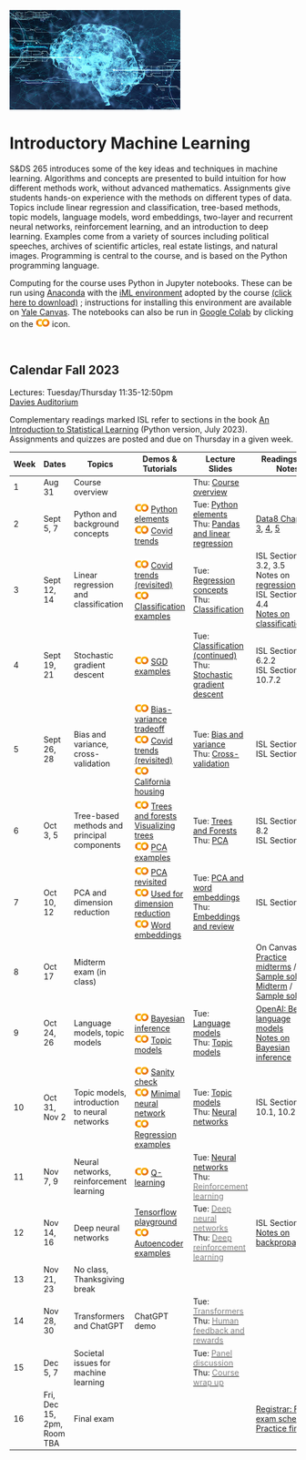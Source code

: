 <head>
  <title> Introductory Machine Learning </title>
  <link rel="stylesheet" href="theme/css/main.css" />
  <link rel="shortcut icon" type="image/x-icon" href="favicon.ico?">
</head>


![neuro-datascience](./data-neuroscience.jpg)


Introductory Machine Learning
====

S&DS 265 introduces some of the key ideas and techniques in machine learning. Algorithms and concepts are presented to build intuition for how different methods work, without advanced mathematics. Assignments give students hands-on experience with the methods on different types of data. Topics include linear regression and classification, tree-based methods, topic models, language models, word embeddings, two-layer and recurrent neural networks, reinforcement learning, and an introduction to deep learning. Examples come from a variety of sources including political speeches, archives of scientific articles, real estate listings, and natural images. Programming is central to the course, and is based on the Python programming language.

Computing for the course uses Python in Jupyter notebooks. These can be run using [Anaconda](https://www.anaconda.com/products/individual) with the [iML environment](https://raw.githubusercontent.com/YData123/sds265-fa22/master/env/iml_env.yml) adopted by the course <a href="https://raw.githubusercontent.com/YData123/sds265-fa22/master/env/iml_env.zip" download>(click here to download)</a>
; instructions for installing this environment are available on [Yale Canvas](https://canvas.yale.edu).  The notebooks can also be run in [Google Colab](https://colab.research.google.com) by clicking on the [<img width="25" src="colab.svg">](https://colab.research.google.com) icon.


<br>

Calendar Fall 2023
---
Lectures: Tuesday/Thursday 11:35-12:50pm
<br>
[Davies Auditorium](https://map.yale.edu/?id=1910#!m/563685?ct/52707)

Complementary readings marked ISL refer to sections in the book [An Introduction to Statistical Learning](https://hastie.su.domains/ISLP/ISLP_website.pdf) (Python version, July 2023). Assignments and quizzes are posted and due on Thursday in a given week.
<br>


<!--<span style="color:red">Sunday, December 4: Canvas is currently down, across courses. </span> -->


 Week | Dates |  Topics | Demos & Tutorials | Lecture Slides | Readings and Notes | Assignments & Exams 
----------- | ----------- | ------------- | ------------ | ------------- | ----------- | ------------
1 | Aug 31  |     Course overview | | Thu: [<span style="color:">Course overview</span>](https://github.com/YData123/sds265-fa23/raw/main/lectures/lecture-aug-31.pdf) |
2 | Sept 5, 7 |    Python and background concepts |  [<img width="25" src="colab.svg">](https://colab.research.google.com/github/YData123/sds265-fa23/blob/main/demos/python/python-elements.ipynb) [Python elements](https://github.com/YData123/sds265-fa23/raw/main/demos/python/python-elements.zip)  <br>  [<img width="25" src="colab.svg">](https://colab.research.google.com/github/YData123/sds265-fa22/blob/master/demos/covid-trends/covid-trends.ipynb) [Covid trends](https://github.com/YData123/sds265-fa22/raw/master/demos/covid-trends/covid-trends.zip) <br> | Tue: [<span style="color:">Python elements</span>](https://github.com/YData123/sds265-fa23/raw/main/lectures/lecture-sept-5.pdf) <br> Thu: [<span style="color:">Pandas and linear regression</span>](https://github.com/YData123/sds265-fa23/raw/main/lectures/lecture-sept-7.pdf) | [Data8 Chapters 3](https://www.inferentialthinking.com/chapters/03/programming-in-python.html), [4](https://www.inferentialthinking.com/chapters/04/Data_Types.html), [5](https://www.inferentialthinking.com/chapters/05/Sequences.html) | [<span style="color:">Quiz 1</span>](https://yale.instructure.com/courses/88623/quizzes) <br> [<img width="25" src="colab.svg">](https://colab.research.google.com/github/YData123/sds265-fa23/blob/main/assignments/assn1/assn1.ipynb) [<span style="color:">Assn 1 out</span>](https://github.com/YData123/sds265-fa23/raw/main/assignments/assn1/assn1.zip)  | 
3 | Sept 12, 14 | Linear regression and classification | [<img width="25" src="colab.svg">](https://colab.research.google.com/github/YData123/sds265-fa23/blob/main/demos/covid-trends/covid-trends-revisited.ipynb) [Covid trends (revisited)](https://github.com/YData123/sds265-fa23/raw/main/demos/covid-trends/covid-trends-revisited.zip)  <br> [<img width="25" src="colab.svg">](https://colab.research.google.com/github/YData123/sds265-fa23/blob/main/demos/classification/classification.ipynb) [Classification examples](https://github.com/YData123/sds265-fa23/raw/main/demos/classification/classification.zip)  |  Tue: [<span style="color:">Regression concepts</span>](https://github.com/YData123/sds265-fa23/raw/main/lectures/lecture-sept-12.pdf)  <br> Thu: [<span style="color:">Classification</span>](https://github.com/YData123/sds265-fa23/raw/main/lectures/lecture-sept-14.pdf) | ISL Sections 3.1, 3.2, 3.5 <br> Notes on [regression](https://github.com/YData123/sds265-fa22/raw/master/notes/linear_regression.pdf) <br> ISL Sections 4.3, 4.4 <br> [Notes on classification](https://github.com/YData123/sds265-fa22/raw/master/notes/linear_classification.pdf) |  
4 | Sept 19, 21 | Stochastic gradient descent | [<img width="25" src="colab.svg">](https://colab.research.google.com/github/YData123/sds265-fa22/blob/master/demos/sgd/sgd.ipynb) [SGD examples](https://github.com/YData123/sds265-fa22/raw/master/demos/sgd/sgd.zip)  |  Tue: [<span style="color:">Classification (continued)</span>](https://github.com/YData123/sds265-fa23/raw/main/lectures/lecture-sept-19.pdf) <br> Thu: [<span style="color:">Stochastic gradient descent</span>](https://github.com/YData123/sds265-fa23/raw/main/lectures/lecture-sept-21.pdf) | ISL Section 6.2.2 <br> ISL Section 10.7.2 | Assn 1 in <br> [<img width="25" src="colab.svg">](https://colab.research.google.com/github/YData123/sds265-fa23/blob/main/assignments/assn2/assn2.ipynb) [<span style="color:">Assn 2 out</span>](https://github.com/YData123/sds265-fa23/raw/main/assignments/assn2/assn2.zip) <br>  | 
5 | Sept 26, 28 | Bias and variance, cross-validation | [<img width="25" src="colab.svg">](https://colab.research.google.com/github/YData123/sds265-fa22/blob/master/demos/bias-variance/bias-variance.ipynb)  [Bias-variance tradeoff](https://github.com/YData123/sds265-fa22/raw/master/demos/bias-variance/bias-variance.zip) <br> [<img width="25" src="colab.svg">](https://colab.research.google.com/github/YData123/sds265-fa22/blob/master/demos/covid-trends-bias-variance/covid-trends-bias-variance.ipynb)  [Covid trends (revisited)](https://github.com/YData123/sds265-fa22/raw/master/demos/covid-trends-bias-variance/covid-trends-bias-variance.zip) <br> [<img width="25" src="colab.svg">](https://colab.research.google.com/github/YData123/sds265-fa22/blob/master/demos/cross-validation/california-housing.ipynb) [California housing](https://github.com/YData123/sds265-fa22/raw/master/demos/cross-validation/california-housing.zip) | Tue: [<span style="color:">Bias and variance</span>](https://github.com/YData123/sds265-fa23/raw/main/lectures/lecture-sept-26.pdf) <br> Thu: [<span style="color:">Cross-validation</span>](https://github.com/YData123/sds265-fa23/raw/main/lectures/lecture-sept-28.pdf) | ISL Section 2.2 <br> ISL Section 5.1 | [<span style="color:">Quiz 2</span>](https://yale.instructure.com/courses/88623/quizzes)  |
6 | Oct 3, 5 | Tree-based methods and <br> principal components | [<img width="25" src="colab.svg">](https://colab.research.google.com/github/YData123/sds265-fa22/blob/master/demos/trees/trees.ipynb) [Trees and forests](https://github.com/YData123/sds265-fa22/raw/master/demos/trees/trees.zip)  <br> [Visualizing trees](http://www.r2d3.us/visual-intro-to-machine-learning-part-1/) <br> [<img width="25" src="colab.svg">](https://colab.research.google.com/github/YData123/sds265-fa22/blob/master/demos/pca/pca.ipynb) [PCA examples](https://github.com/YData123/sds265-fa22/raw/master/demos/pca/pca.zip) |   Tue: [<span style="color:">Trees and Forests</span>](https://github.com/YData123/sds265-fa23/raw/main/lectures/lecture-oct-3.pdf) <br> Thu: [<span style="color:">PCA</span>](https://github.com/YData123/sds265-fa23/raw/main/lectures/lecture-oct-5.pdf) | ISL Sections 8.1, 8.2 <br> ISL Section 12.2  | Assn 2 in <br> [<img width="25" src="colab.svg">](https://colab.research.google.com/github/YData123/sds265-fa23/blob/main/assignments/assn3/assn3.ipynb) [<span style="color:">Assn 3 out</span>](https://github.com/YData123/sds265-fa23/raw/main/assignments/assn3/assn3.zip) <br>  |
7 | Oct 10, 12 | PCA and dimension reduction | [<img width="25" src="colab.svg">](https://colab.research.google.com/github/YData123/sds265-fa23/blob/main/demos/pca/pca-demo-redux.ipynb) [PCA revisited](https://github.com/YData123/sds265-fa23/raw/main/demos/pca/pca-demo-redux.zip) <br> [<img width="25" src="colab.svg">](https://colab.research.google.com/github/YData123/sds265-fa23/blob/main/demos/pca/iris-pca.ipynb) [Used for dimension reduction](https://github.com/YData123/sds265-fa23/raw/main/demos/pca/iris-pca.zip)  <br> [<img width="25" src="colab.svg">](https://colab.research.google.com/github/YData123/sds265-fa23/blob/main/demos/embeddings/embeddings.ipynb) [Word embeddings](https://github.com/YData123/sds265-fa23/raw/main/demos/embeddings/embeddings.zip)| Tue: [<span style="color:">PCA and word embeddings</span>](https://github.com/YData123/sds265-fa23/raw/main/lectures/lecture-oct-10.pdf) <br> Thu: [<span style="color:">Embeddings and review</span>](https://github.com/YData123/sds265-fa23/raw/main/lectures/lecture-oct-12.pdf) | ISL Section 12.2 |  [<span style="color:">Quiz 3</span>](https://yale.instructure.com/courses/88623/quizzes) 
8 | Oct 17  |  Midterm exam (in class) |  |   | On Canvas: <br> [Practice midterms](https://yale.instructure.com/courses/88623/files/folder/practice_midterms) / [Sample solns](https://yale.instructure.com/courses/88623/files/folder/practice_midterms/) <br> [Midterm](https://yale.instructure.com/courses/88623/files/folder/midterm/) / [Sample soln](https://yale.instructure.com/courses/88623/files/folder/midterm/)
9 | Oct 24, 26 | Language models, topic models | <!-- [<img width="25" src="colab.svg">](https://colab.research.google.com/github/YData123/sds265-fa22/blob/master/demos/language-models/hello_gpt3.ipynb) [GPT-3 demo](https://github.com/YData123/sds265-fa22/raw/master/demos/language-models/hello_gpt3.zip) <br> --> [<img width="25" src="colab.svg">](https://colab.research.google.com/github/YData123/sds265-fa23/blob/main/demos/bayes/bayes.ipynb) [Bayesian inference](https://github.com/YData123/sds265-fa23/raw/main/demos/bayes/bayes.zip) <br>[<img width="25" src="colab.svg">](https://colab.research.google.com/github/YData123/sds265-fa22/blob/master/demos/topic-models/topic-models.ipynb) [Topic models](https://github.com/YData123/sds265-fa22/raw/master/demos/topic-mdoels/topic-models.zip) |  Tue: [<span style="color:">Language models</span>](https://github.com/YData123/sds265-fa23/raw/main/lectures/lecture-oct-24.pdf) <br> Thu: [<span style="color:">Topic models</span>](https://github.com/YData123/sds265-fa23/raw/main/lectures/lecture-oct-26.pdf) | [OpenAI: Better language models](https://openai.com/blog/better-language-models/) <br> [Notes on Bayesian inference](https://github.com/YData123/sds265-fa22/raw/master/notes/bayes-notes.pdf) <!--<br> <img width="25" src="scream.png">[Notes on simulation](https://github.com/YData123/sds265-fa22/raw/master/notes/simulation.pdf)--> |  Assn 3 in <br> [<img width="25" src="colab.svg">](https://colab.research.google.com/github/YData123/sds265-fa23/blob/main/assignments/assn4/assn4.ipynb) [<span style="color:">Assn 4 out</span>](https://github.com/YData123/sds265-fa23/raw/main/assignments/assn4/assn4.zip) 
10 | Oct 31, Nov 2 | Topic models, introduction to neural networks |  [<img width="25" src="colab.svg">](https://colab.research.google.com/github/YData123/sds265-fa22/blob/master/demos/neural-nets/sanity-check.ipynb) [Sanity check](https://github.com/YData123/sds265-fa22/raw/master/demos/neural-nets/sanity-check.zip) <br> [<img width="25" src="colab.svg">](https://colab.research.google.com/github/YData123/sds265-fa22/blob/master/demos/neural-nets/neural-nets.ipynb) [Minimal neural network](https://github.com/YData123/sds265-fa22/raw/master/demos/neural-nets/neural-nets.zip) <br>  [<img width="25" src="colab.svg">](https://colab.research.google.com/github/YData123/sds265-fa22/blob/master/demos/neural-nets/neural-nets-regress.ipynb) [Regression examples](https://github.com/YData123/sds265-fa22/raw/master/demos/neural-nets/neural-nets-regress.zip) |  Tue: [<span style="color:"> Topic models</span>](https://github.com/YData123/sds265-fa23/raw/main/lectures/lecture-oct-31.pdf) <br> Thu: [<span style="color:">Neural networks</span>](https://github.com/YData123/sds265-fa23/raw/main/lectures/lecture-nov-2.pdf) |  ISL Sections 10.1, 10.2 |  [<span style="color:">Quiz 4</span>](https://yale.instructure.com/courses/88623/quizzes)
11 | Nov 7, 9 | Neural networks, reinforcement learning |  [<img width="25" src="colab.svg">](https://colab.research.google.com/github/YData123/sds265-fa22/blob/master/demos/reinforcement-learning/reinforcement-learning.ipynb) [Q-learning](https://github.com/YData123/sds265-fa22/raw/master/demos/reinforcement-learning/reinforcement-learning.zip) |    Tue: [<span style="color:">Neural networks</span>](https://github.com/YData123/sds265-fa23/raw/main/lectures/lecture-nov-7.pdf) <br> Thu: [<span style="color:gray">Reinforcement learning</span>](https://github.com/YData123/sds265-fa23/raw/main/lectures/lecture-nov-10.pdf) | | Assn 4 in <br> [<img width="25" src="colab.svg">]() [<span style="color:gray">Assn 5 out</span>]() 
12 | Nov 14, 16 | Deep neural networks |  [Tensorflow playground](https://playground.tensorflow.org/) <br> [<img width="25" src="colab.svg">](https://colab.research.google.com/github/YData123/sds265-fa22/blob/master/demos/deep-nets/deep-nets.ipynb) [Autoencoder examples](https://github.com/YData123/sds265-fa22/raw/master/demos/deep-nets/deep-nets.zip)   |  Tue: [<span style="color:gray">Deep neural networks</span>](https://github.com/YData123/sds265-fa23/raw/main/lectures/lecture-nov-29.pdf) <br> Thu: [<span style="color:gray">Deep reinforcement learning</span>](https://github.com/YData123/sds265-fa23/raw/main/lectures/lecture-dec-1.pdf) | ISL Section 10.7 <br> [Notes on backpropagation](https://github.com/YData123/sds265-fa22/raw/master/notes/backprop.pdf) | [<span style="color:gray">Quiz 5</span>]()
13 | Nov 21, 23 | No class, Thanksgiving break | <!--[<img width="25" src="colab.svg">]()--> |  |
14 | Nov 28, 30 | Transformers and ChatGPT | ChatGPT demo |   Tue: [<span style="color:gray">Transformers</span>](https://github.com/YData123/sds265-fa23/raw/main/lectures/lecture-nov-15.pdf) <br> Thu: [<span style="color:gray">Human feedback and rewards</span>](https://github.com/YData123/sds265-fa23/raw/main/lectures/lecture-nov-17.pdf) |  | Assn 5 in <br> <!--[<img width="25" src="colab.svg">]() [<span style="color:gray">Assn 6 out</span>]() -->
15 | Dec 5, 7 | Societal issues for machine learning  | |  Tue: [<span style="color:gray">Panel discussion</span>](https://github.com/YData123/sds265-fa23/raw/main/lectures/lecture-dec-6.pdf) <br> Thu: [<span style="color:gray">Course wrap up</span>](https://github.com/YData123/sds265-fa23/raw/main/lectures/lecture-dec-8.pdf) | | <!--[<img width="25" src="colab.svg">]()-->  [<span style="color:gray">Quiz 6</span>]() <br> <!--Assn 6 in--> 
16 | Fri, Dec 15, 2pm, Room TBA   | Final exam  | | | [Registrar: Final exam schedule](https://registrar.yale.edu/general-information/final-exams/) <br> [Practice final](https://yale.instructure.com/courses/88623/files/folder/practice_finals/)
